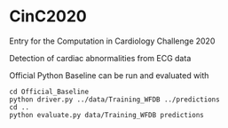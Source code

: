 # CinC2020

Entry for the Computation in Cardiology Challenge 2020

Detection of cardiac abnormalities from ECG data

Official Python Baseline can be run and evaluated with
```
cd Official_Baseline
python driver.py ../data/Training_WFDB ../predictions
cd ..
python evaluate.py data/Training_WFDB predictions
```